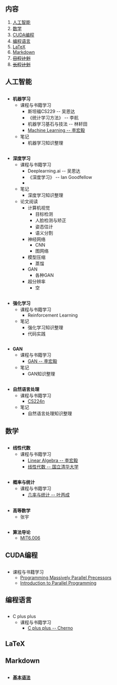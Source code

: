 ## 内容
  1. [人工智能](#人工智能)
  2. [数学](#数学)
  3. [CUDA编程](#CUDA编程)
  4. [编程语言](#编程语言)
  5. [LaTeX](#LaTeX)
  6. [Markdown](#Markdown)
  7. [~~日程计划~~](https://github.com/Sierkinhane/AboutSierkinhane/blob/master/Schedule/Daily%20Works.md)
  8. [~~长程计划~~](https://github.com/Sierkinhane/AboutSierkinhane/blob/master/Schedule/Plan.md)

## 人工智能  
  ##
-  **机器学习**  
   - 课程与书籍学习  
     - 斯坦福CS229 -- 吴恩达  
     - 《统计学习方法》 -- 李航  
     - 机器学习基石与技法 -- 林轩田  
     - [Machine Learning -- 李宏毅](https://www.youtube.com/channel/UC2ggjtuuWvxrHHHiaDH1dlQ)  
   - 笔记  
     - 机器学习知识整理
  ##
- **深度学习**  
  - 课程与书籍学习  
    - Deeplearning.ai -- 吴恩达  
    - 《深度学习》 -- Ian Goodfellow  
    - 
  - 笔记  
    - 深度学习知识整理
  - 论文阅读
    - 计算机视觉
      - 目标检测
      - 人脸检测与矫正
      - 姿态估计
      - 语义分割
    - 神经网络
      - CNN
      - 图网络
    - 模型压缩
      - 蒸馏
    - GAN
      - 各种GAN
    - 超分辨率
      - 空
  ##  
- **强化学习**  
  - 课程与书籍学习  
    - Reinforcement Learning  
  - 笔记  
    - 强化学习知识整理
    - 代码实践 
  ##  
- **GAN**  
  - 课程与书籍学习  
    - [GAN -- 李宏毅](https://www.youtube.com/watch?v=DQNNMiAP5lw&list=PLJV_el3uVTsMq6JEFPW35BCiOQTsoqwNw)  
  - 笔记  
    - GAN知识整理
  ##  
- **自然语言处理**  
  - 课程与书籍学习  
    - [CS224n](https://www.bilibili.com/video/av41393758?from=search&seid=5267357694303328164)
  - 笔记  
    - 自然语言处理知识整理

## 数学  
##
- **线性代数**  
  - 课程与书籍学习  
    - [Linear Algebra -- 李宏毅](https://www.youtube.com/watch?v=uUrt8xgdMbs&list=PLJV_el3uVTsNmr39gwbyV-0KjULUsN7fW)  
    - [线性代数 -- 国立清华大学](http://ocw.nthu.edu.tw/ocw/index.php?page=course&cid=89&)
  ##
- **概率与统计**  
  - 课程与书籍学习
    - [几率与统计 -- 叶丙成](https://www.youtube.com/watch?v=GwSEguqJj6U)  
  ##
- **高等数学**  
  - 张宇  
  ##
- **算法导论**
  - [MIT6.006](https://www.bilibili.com/video/av11928034/?spm_id_from=333.788.videocard.2)
      
## CUDA编程
##
  - 课程与书籍学习
    - [Programming Massively Parallel Precessors](http://digilib.stmik-banjarbaru.ac.id/data.bc/18.%20Programming/2013%20Programming%20Massively%20Parallel%20Processors%20A%20Hands-on%20Approach%202nd.pdf)
    - [Introduction to Parallel Programming](https://www.youtube.com/watch?v=F620ommtjqk)
## 编程语言
##
  - C plus plus
    - 课程与书籍学习
      - [C plus plus -- Cherno](https://www.youtube.com/watch?v=18c3MTX0PK0&list=PLlrATfBNZ98dudnM48yfGUldqGD0S4FFb)
## LaTeX
##
## Markdown
##
  - **[基本语法](https://github.com/Sierkinhane/AboutSierkinhane/blob/master/Markdown/Markdown.md)**
